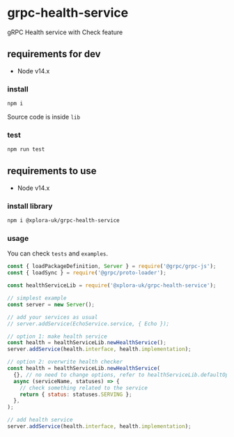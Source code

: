 # grpc-health-service

gRPC Health service with Check feature

## requirements for dev

* Node v14.x

### install

```sh
npm i
```

Source code is inside `lib`

### test

```sh
npm run test
```

## requirements to use

* Node v14.x

### install library

```sh
npm i @xplora-uk/grpc-health-service
```

### usage

You can check `tests` and `examples`.

```javascript
const { loadPackageDefinition, Server } = require('@grpc/grpc-js');
const { loadSync } = require('@grpc/proto-loader');

const healthServiceLib = require('@xplora-uk/grpc-health-service');

// simplest example
const server = new Server();

// add your services as usual
// server.addService(EchoService.service, { Echo });

// option 1: make health service
const health = healthServiceLib.newHealthService();
server.addService(health.interface, health.implementation);

// option 2: overwrite health checker
const health = healthServiceLib.newHealthService(
  {}, // no need to change options, refer to healthServiceLib.defaultOptions
  async (serviceName, statuses) => {
    // check something related to the service
    return { status: statuses.SERVING };
  },
);

// add health service
server.addService(health.interface, health.implementation);
```
